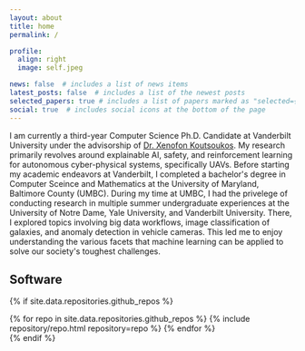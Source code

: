 ```yaml
---
layout: about
title: home
permalink: /

profile:
  align: right
  image: self.jpeg

news: false  # includes a list of news items
latest_posts: false  # includes a list of the newest posts
selected_papers: true # includes a list of papers marked as "selected={true}"
social: true  # includes social icons at the bottom of the page
---
```


I am currently a third-year Computer Science Ph.D. Candidate at Vanderbilt University under the advisorship of [Dr. Xenofon Koutsoukos](https://engineering.vanderbilt.edu/bio/xenofon-koutsoukos). My research primarily revolves around explainable AI, safety, and reinforcement learning for autonomous cyber-physical systems, specifically UAVs. Before starting my academic endeavors at Vanderbilt, I completed a bachelor's degree in Computer Sceince and Mathematics at the University of Maryland, Baltimore County (UMBC). During my time at UMBC, I had the privelege of conducting research in multiple summer undergraduate experiences at the University of Notre Dame, Yale University, and Vanderbilt University. There, I explored topics involving big data workflows, image classification of galaxies, and anomaly detection in vehicle cameras. This led me to enjoy understanding the various facets that machine learning can be applied to solve our society's toughest challenges.

## Software

<!-- code for GitHub repositories -->
{% if site.data.repositories.github_repos %}
<div class="repositories d-flex flex-wrap flex-md-row flex-column justify-content-between align-items-center">
  {% for repo in site.data.repositories.github_repos %}
    {% include repository/repo.html repository=repo %}
  {% endfor %}
</div>
{% endif %}